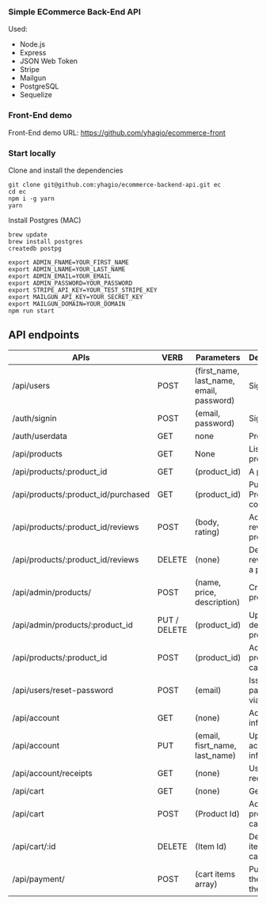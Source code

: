 ### Simple ECommerce Back-End API 

Used:

* Node.js
* Express
* JSON Web Token
* Stripe 
* Mailgun
* PostgreSQL
* Sequelize

### Front-End demo

Front-End demo URL: https://github.com/yhagio/ecommerce-front


### Start locally

Clone and install the dependencies
```
git clone git@github.com:yhagio/ecommerce-backend-api.git ec
cd ec
npm i -g yarn
yarn
```
Install Postgres (MAC)
```
brew update
brew install postgres
createdb postpg
```

```
export ADMIN_FNAME=YOUR_FIRST_NAME
export ADMIN_LNAME=YOUR_LAST_NAME
export ADMIN_EMAIL=YOUR_EMAIL
export ADMIN_PASSWORD=YOUR_PASSWORD
export STRIPE_API_KEY=YOUR_TEST_STRIPE_KEY
export MAILGUN_API_KEY=YOUR_SECRET_KEY
export MAILGUN_DOMAIN=YOUR_DOMAIN
npm run start
```


## API endpoints

| APIs | VERB | Parameters | Description |
| --- | --- | --- | --- |
| /api/users | POST | (first_name, last_name, email, password) | SignUp |
| /auth/signin | POST | (email, password) | SignIn |
| /auth/userdata | GET | none | Profile Data |
| /api/products | GET | None | List of products |
| /api/products/:product_id | GET | (product_id) | A product |
| /api/products/:product_id/purchased | GET | (product_id) | Purchased Product content |
| /api/products/:product_id/reviews | POST | (body, rating) | Add a review to a product |
| /api/products/:product_id/reviews | DELETE | (none) | Delete a review from a product |
| /api/admin/products/ | POST | (name, price, description) | Create product |
| /api/admin/products/:product_id | PUT / DELETE | (product_id) | Update or delete product |
| /api/products/:product_id | POST | (product_id) | Add product to cart |
| /api/users/reset-password | POST | (email) | Issue new password via Mailgun |
| /api/account | GET | (none) | Account info |
| /api/account | PUT | (email, fisrt_name, last_name) | Update account info |
| /api/account/receipts | GET | (none) | User's receipts |
| /api/cart | GET | (none) | Get the cart |
| /api/cart | POST | (Product Id) | Add an product to cart |
| /api/cart/:id | DELETE | (Item Id) | Delete an item from cart |
| /api/payment/ | POST | (cart items array) | Purchase the items in the cart |

